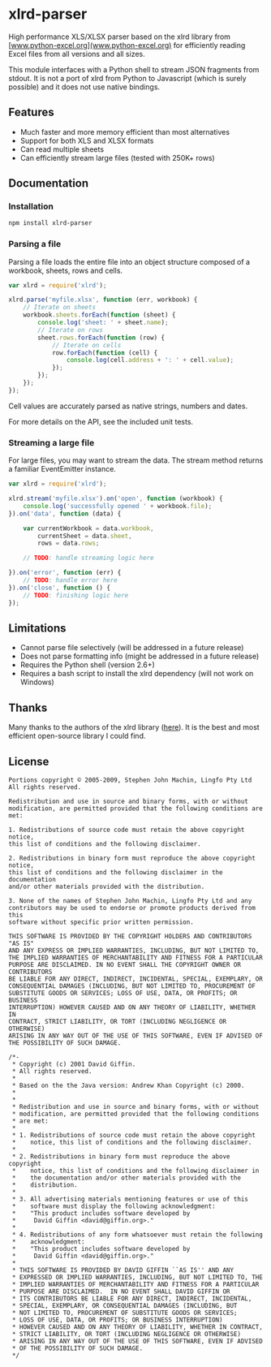 # xlrd-parser

High performance XLS/XLSX parser based on the xlrd library from [www.python-excel.org](www.python-excel.org) for
efficiently reading Excel files from all versions and all sizes.

This module interfaces with a Python shell to stream JSON fragments from stdout. It is not a port of xlrd from Python to
Javascript (which is surely possible) and it does not use native bindings.

## Features

+ Much faster and more memory efficient than most alternatives
+ Support for both XLS and XLSX formats
+ Can read multiple sheets
+ Can efficiently stream large files (tested with 250K+ rows)

## Documentation

### Installation
```bash
npm install xlrd-parser
```

### Parsing a file

Parsing a file loads the entire file into an object structure composed of a workbook, sheets, rows and cells.

```javascript
var xlrd = require('xlrd');

xlrd.parse('myfile.xlsx', function (err, workbook) {
	// Iterate on sheets
	workbook.sheets.forEach(function (sheet) {
		console.log('sheet: ' + sheet.name);
		// Iterate on rows
		sheet.rows.forEach(function (row) {
			// Iterate on cells
			row.forEach(function (cell) {
				console.log(cell.address + ': ' + cell.value);
			});
		});
	});
});
```

Cell values are accurately parsed as native strings, numbers and dates.

For more details on the API, see the included unit tests.

### Streaming a large file

For large files, you may want to stream the data. The stream method returns a familiar EventEmitter instance.

```javascript
var xlrd = require('xlrd');

xlrd.stream('myfile.xlsx').on('open', function (workbook) {
	console.log('successfully opened ' + workbook.file);
}).on('data', function (data) {

	var currentWorkbook = data.workbook,
		currentSheet = data.sheet,
		rows = data.rows;

	// TODO: handle streaming logic here

}).on('error', function (err) {
	// TODO: handle error here
}).on('close', function () {
	// TODO: finishing logic here
});
```

## Limitations

+ Cannot parse file selectively (will be addressed in a future release)
+ Does not parse formatting info (might be addressed in a future release)
+ Requires the Python shell (version 2.6+)
+ Requires a bash script to install the xlrd dependency (will not work on Windows)

## Thanks

Many thanks to the authors of the xlrd library ([here](http://github.com/python-excel/xlrd)). It is the best and most
efficient open-source library I could find.

## License

	Portions copyright © 2005-2009, Stephen John Machin, Lingfo Pty Ltd
	All rights reserved.

	Redistribution and use in source and binary forms, with or without
	modification, are permitted provided that the following conditions are met:

	1. Redistributions of source code must retain the above copyright notice,
	this list of conditions and the following disclaimer.

	2. Redistributions in binary form must reproduce the above copyright notice,
	this list of conditions and the following disclaimer in the documentation
	and/or other materials provided with the distribution.

	3. None of the names of Stephen John Machin, Lingfo Pty Ltd and any
	contributors may be used to endorse or promote products derived from this
	software without specific prior written permission.

	THIS SOFTWARE IS PROVIDED BY THE COPYRIGHT HOLDERS AND CONTRIBUTORS "AS IS"
	AND ANY EXPRESS OR IMPLIED WARRANTIES, INCLUDING, BUT NOT LIMITED TO,
	THE IMPLIED WARRANTIES OF MERCHANTABILITY AND FITNESS FOR A PARTICULAR
	PURPOSE ARE DISCLAIMED. IN NO EVENT SHALL THE COPYRIGHT OWNER OR CONTRIBUTORS
	BE LIABLE FOR ANY DIRECT, INDIRECT, INCIDENTAL, SPECIAL, EXEMPLARY, OR
	CONSEQUENTIAL DAMAGES (INCLUDING, BUT NOT LIMITED TO, PROCUREMENT OF
	SUBSTITUTE GOODS OR SERVICES; LOSS OF USE, DATA, OR PROFITS; OR BUSINESS
	INTERRUPTION) HOWEVER CAUSED AND ON ANY THEORY OF LIABILITY, WHETHER IN
	CONTRACT, STRICT LIABILITY, OR TORT (INCLUDING NEGLIGENCE OR OTHERWISE)
	ARISING IN ANY WAY OUT OF THE USE OF THIS SOFTWARE, EVEN IF ADVISED OF
	THE POSSIBILITY OF SUCH DAMAGE.

	/*-
	 * Copyright (c) 2001 David Giffin.
	 * All rights reserved.
	 *
	 * Based on the the Java version: Andrew Khan Copyright (c) 2000.
	 *
	 *
	 * Redistribution and use in source and binary forms, with or without
	 * modification, are permitted provided that the following conditions
	 * are met:
	 *
	 * 1. Redistributions of source code must retain the above copyright
	 *    notice, this list of conditions and the following disclaimer.
	 *
	 * 2. Redistributions in binary form must reproduce the above copyright
	 *    notice, this list of conditions and the following disclaimer in
	 *    the documentation and/or other materials provided with the
	 *    distribution.
	 *
	 * 3. All advertising materials mentioning features or use of this
	 *    software must display the following acknowledgment:
	 *    "This product includes software developed by
	 *     David Giffin <david@giffin.org>."
	 *
	 * 4. Redistributions of any form whatsoever must retain the following
	 *    acknowledgment:
	 *    "This product includes software developed by
	 *     David Giffin <david@giffin.org>."
	 *
	 * THIS SOFTWARE IS PROVIDED BY DAVID GIFFIN ``AS IS'' AND ANY
	 * EXPRESSED OR IMPLIED WARRANTIES, INCLUDING, BUT NOT LIMITED TO, THE
	 * IMPLIED WARRANTIES OF MERCHANTABILITY AND FITNESS FOR A PARTICULAR
	 * PURPOSE ARE DISCLAIMED.  IN NO EVENT SHALL DAVID GIFFIN OR
	 * ITS CONTRIBUTORS BE LIABLE FOR ANY DIRECT, INDIRECT, INCIDENTAL,
	 * SPECIAL, EXEMPLARY, OR CONSEQUENTIAL DAMAGES (INCLUDING, BUT
	 * NOT LIMITED TO, PROCUREMENT OF SUBSTITUTE GOODS OR SERVICES;
	 * LOSS OF USE, DATA, OR PROFITS; OR BUSINESS INTERRUPTION)
	 * HOWEVER CAUSED AND ON ANY THEORY OF LIABILITY, WHETHER IN CONTRACT,
	 * STRICT LIABILITY, OR TORT (INCLUDING NEGLIGENCE OR OTHERWISE)
	 * ARISING IN ANY WAY OUT OF THE USE OF THIS SOFTWARE, EVEN IF ADVISED
	 * OF THE POSSIBILITY OF SUCH DAMAGE.
	 */
